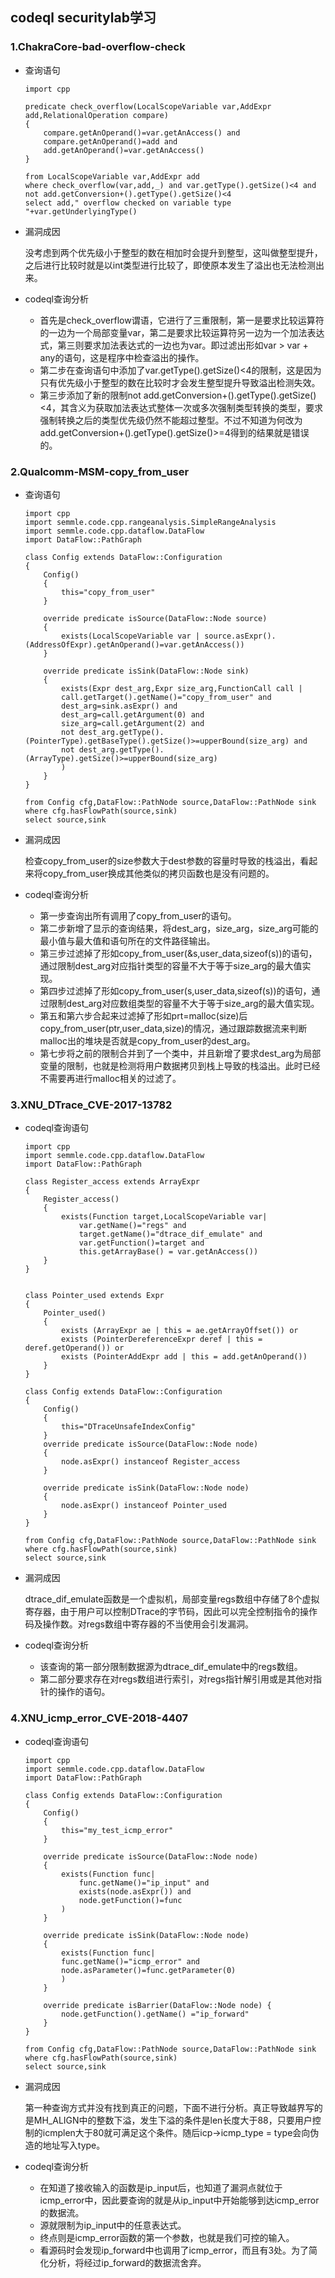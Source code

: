 ## codeql securitylab学习

### 1.ChakraCore-bad-overflow-check

- 查询语句

  ```
  import cpp
  
  predicate check_overflow(LocalScopeVariable var,AddExpr add,RelationalOperation compare)
  {
      compare.getAnOperand()=var.getAnAccess() and
      compare.getAnOperand()=add and
      add.getAnOperand()=var.getAnAccess()
  }
  
  from LocalScopeVariable var,AddExpr add
  where check_overflow(var,add,_) and var.getType().getSize()<4 and
  not add.getConversion+().getType().getSize()<4
  select add," overflow checked on variable type "+var.getUnderlyingType()
  ```

- 漏洞成因

  没考虑到两个优先级小于整型的数在相加时会提升到整型，这叫做整型提升，之后进行比较时就是以int类型进行比较了，即使原本发生了溢出也无法检测出来。

- codeql查询分析
  - 首先是check_overflow谓语，它进行了三重限制，第一是要求比较运算符的一边为一个局部变量var，第二是要求比较运算符另一边为一个加法表达式，第三则要求加法表达式的一边也为var。即过滤出形如var > var + any的语句，这是程序中检查溢出的操作。
  - 第二步在查询语句中添加了var.getType().getSize()<4的限制，这是因为只有优先级小于整型的数在比较时才会发生整型提升导致溢出检测失效。
  - 第三步添加了新的限制not add.getConversion+().getType().getSize()<4，其含义为获取加法表达式整体一次或多次强制类型转换的类型，要求强制转换之后的类型优先级仍然不能超过整型。不过不知道为何改为add.getConversion+().getType().getSize()>=4得到的结果就是错误的。

### 2.Qualcomm-MSM-copy_from_user

- 查询语句

  ```
  import cpp
  import semmle.code.cpp.rangeanalysis.SimpleRangeAnalysis
  import semmle.code.cpp.dataflow.DataFlow
  import DataFlow::PathGraph
  
  class Config extends DataFlow::Configuration
  {
      Config()
      {
          this="copy_from_user"
      }
  
      override predicate isSource(DataFlow::Node source)
      {
          exists(LocalScopeVariable var | source.asExpr().(AddressOfExpr).getAnOperand()=var.getAnAccess())
      }
  
      override predicate isSink(DataFlow::Node sink)
      {
          exists(Expr dest_arg,Expr size_arg,FunctionCall call |
          call.getTarget().getName()="copy_from_user" and
          dest_arg=sink.asExpr() and
          dest_arg=call.getArgument(0) and
          size_arg=call.getArgument(2) and
          not dest_arg.getType().(PointerType).getBaseType().getSize()>=upperBound(size_arg) and
          not dest_arg.getType().(ArrayType).getSize()>=upperBound(size_arg)
          )
      }
  }
  
  from Config cfg,DataFlow::PathNode source,DataFlow::PathNode sink
  where cfg.hasFlowPath(source,sink)
  select source,sink
  
  ```

- 漏洞成因

  检查copy_from_user的size参数大于dest参数的容量时导致的栈溢出，看起来将copy_from_user换成其他类似的拷贝函数也是没有问题的。

- codeql查询分析
  - 第一步查询出所有调用了copy_from_user的语句。
  - 第二步新增了显示的查询结果，将dest_arg，size_arg，size_arg可能的最小值与最大值和语句所在的文件路径输出。
  - 第三步过滤掉了形如copy_from_user(&s,user_data,sizeof(s))的语句，通过限制dest_arg对应指针类型的容量不大于等于size_arg的最大值实现。
  - 第四步过滤掉了形如copy_from_user(s,user_data,sizeof(s))的语句，通过限制dest_arg对应数组类型的容量不大于等于size_arg的最大值实现。
  - 第五和第六步合起来过滤掉了形如prt=malloc(size)后copy_from_user(ptr,user_data,size)的情况，通过跟踪数据流来判断malloc出的堆块是否就是copy_from_user的dest_arg。
  - 第七步将之前的限制合并到了一个类中，并且新增了要求dest_arg为局部变量的限制，也就是检测将用户数据拷贝到栈上导致的栈溢出。此时已经不需要再进行malloc相关的过滤了。

### 3.XNU_DTrace_CVE-2017-13782

- codeql查询语句

  ```
  import cpp
  import semmle.code.cpp.dataflow.DataFlow
  import DataFlow::PathGraph
  
  class Register_access extends ArrayExpr
  {
      Register_access()
      {
          exists(Function target,LocalScopeVariable var|
              var.getName()="regs" and
              target.getName()="dtrace_dif_emulate" and
              var.getFunction()=target and
              this.getArrayBase() = var.getAnAccess())
      }
  }
  
  
  class Pointer_used extends Expr
  {
      Pointer_used()
      {
          exists (ArrayExpr ae | this = ae.getArrayOffset()) or
          exists (PointerDereferenceExpr deref | this = deref.getOperand()) or
          exists (PointerAddExpr add | this = add.getAnOperand())
      }
  }
  
  class Config extends DataFlow::Configuration
  {
      Config()
      {
          this="DTraceUnsafeIndexConfig"
      }
      override predicate isSource(DataFlow::Node node)
      {
          node.asExpr() instanceof Register_access
      }
  
      override predicate isSink(DataFlow::Node node)
      {
          node.asExpr() instanceof Pointer_used
      }
  }
  
  from Config cfg,DataFlow::PathNode source,DataFlow::PathNode sink
  where cfg.hasFlowPath(source,sink)
  select source,sink
  ```

- 漏洞成因

  dtrace_dif_emulate函数是一个虚拟机，局部变量regs数组中存储了8个虚拟寄存器，由于用户可以控制DTrace的字节码，因此可以完全控制指令的操作码及操作数。对regs数组中寄存器的不当使用会引发漏洞。

- codeql查询分析
  - 该查询的第一部分限制数据源为dtrace_dif_emulate中的regs数组。
  - 第二部分要求存在对regs数组进行索引，对regs指针解引用或是其他对指针的操作的语句。

### 4.XNU_icmp_error_CVE-2018-4407

- codeql查询语句

  ```
  import cpp
  import semmle.code.cpp.dataflow.DataFlow
  import DataFlow::PathGraph
  
  class Config extends DataFlow::Configuration
  {
      Config()
      {
          this="my_test_icmp_error"
      }
  
      override predicate isSource(DataFlow::Node node)
      {
          exists(Function func|
              func.getName()="ip_input" and
              exists(node.asExpr()) and
              node.getFunction()=func
          )
      }
  
      override predicate isSink(DataFlow::Node node)
      {
          exists(Function func|
          func.getName()="icmp_error" and
          node.asParameter()=func.getParameter(0)
          )
      }
  
      override predicate isBarrier(DataFlow::Node node) {
          node.getFunction().getName() ="ip_forward"
      }
  }
  
  from Config cfg,DataFlow::PathNode source,DataFlow::PathNode sink
  where cfg.hasFlowPath(source,sink)
  select source,sink
  ```

- 漏洞成因

  第一种查询方式并没有找到真正的问题，下面不进行分析。真正导致越界写的是MH_ALIGN中的整数下溢，发生下溢的条件是len长度大于88，只要用户控制的icmplen大于80就可满足这个条件。随后icp->icmp_type = type会向伪造的地址写入type。

- codeql查询分析
  
  - 在知道了接收输入的函数是ip_input后，也知道了漏洞点就位于icmp_error中，因此要查询的就是从ip_input中开始能够到达icmp_error的数据流。
  - 源就限制为ip_input中的任意表达式。
  - 终点则是icmp_error函数的第一个参数，也就是我们可控的输入。
  - 看源码时会发现ip_forward中也调用了icmp_error，而且有3处。为了简化分析，将经过ip_forward的数据流舍弃。

